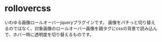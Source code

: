 rollovercss
===========

いわゆる画像ロールオーバーjqueryプラグインです。
画像をパチっと切り替えるのではなく、対象画像のロールオーバー画像を親タグにcssの背景で読み込んで、ホバー時に透明度を切り替えるものです。
